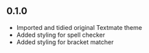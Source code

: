 ## 0.1.0
* Imported and tidied original Textmate theme
* Added styling for spell checker
* Added styling for bracket matcher
